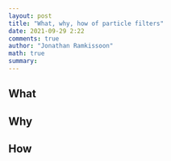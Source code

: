 ```yaml
---
layout: post
title: "What, why, how of particle filters"
date: 2021-09-29 2:22
comments: true
author: "Jonathan Ramkissoon"
math: true
summary: 
---
```



## What 



## Why 

## How